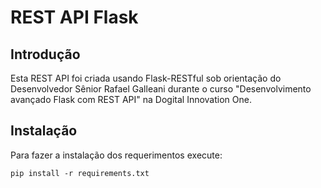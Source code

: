 # REST API Flask

## Introdução

Esta REST API foi criada usando Flask-RESTful sob orientação do Desenvolvedor Sênior Rafael Galleani durante o curso "Desenvolvimento avançado Flask com REST API" na Dogital Innovation One.

## Instalação

Para fazer a instalação dos requerimentos execute:

`pip install -r requirements.txt`